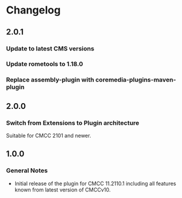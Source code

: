 Changelog
================================================================================

2.0.1
--------------------------------------------------------------------------------

### Update to latest CMS versions

### Update rometools to 1.18.0

### Replace assembly-plugin with coremedia-plugins-maven-plugin

2.0.0
--------------------------------------------------------------------------------

### Switch from Extensions to Plugin architecture

Suitable for CMCC 2101 and newer.

1.0.0
--------------------------------------------------------------------------------

### General Notes

* Initial release of the plugin for CMCC 11.2110.1 including all features known from latest version of CMCCv10.
